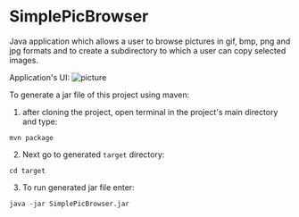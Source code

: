 # SimplePicBrowser
Java application which allows a user to browse pictures in gif, bmp, png and jpg formats and to create a subdirectory to which a user can copy selected images.

Application's UI:
![picture](https://sc-cdn.scaleengine.net/i/bd7435efa73646cb13cb9851bb93462e1.png)


To generate a jar file of this project using maven:
  1. after cloning the project, open terminal in the project's main directory and type:

  `mvn package`
  
  2. Next go to generated `target` directory:
  
  `cd target`
  
  3. To run generated jar file enter:
  
  `java -jar SimplePicBrowser.jar`
